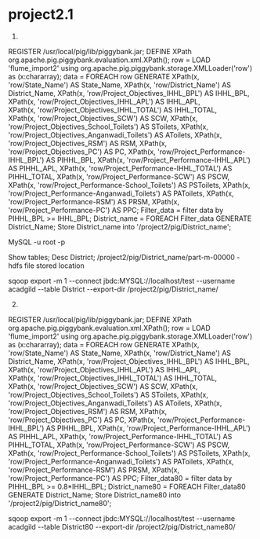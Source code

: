 # project2.1


 1.
REGISTER /usr/local/pig/lib/piggybank.jar;
DEFINE XPath org.apache.pig.piggybank.evaluation.xml.XPath();
row =  LOAD 'flume_import2' using org.apache.pig.piggybank.storage.XMLLoader('row') as (x:chararray);
data = FOREACH row GENERATE XPath(x, 'row/State_Name') AS State_Name, 
    XPath(x, 'row/District_Name') AS District_Name,
    XPath(x, 'row/Project_Objectives_IHHL_BPL') AS IHHL_BPL,  
    XPath(x, 'row/Project_Objectives_IHHL_APL') AS IHHL_APL,  
    XPath(x, 'row/Project_Objectives_IHHL_TOTAL') AS IHHL_TOTAL,  
    XPath(x, 'row/Project_Objectives_SCW') AS SCW,
    XPath(x, 'row/Project_Objectives_School_Toilets') AS SToilets,
    XPath(x, 'row/Project_Objectives_Anganwadi_Toilets') AS AToilets,
    XPath(x, 'row/Project_Objectives_RSM') AS RSM,
    XPath(x, 'row/Project_Objectives_PC') AS PC,
    XPath(x, 'row/Project_Performance-IHHL_BPL') AS PIHHL_BPL,
    XPath(x, 'row/Project_Performance-IHHL_APL') AS PIHHL_APL,
    XPath(x, 'row/Project_Performance-IHHL_TOTAL') AS PIHHL_TOTAL,
    XPath(x, 'row/Project_Performance-SCW') AS PSCW,
    XPath(x, 'row/Project_Performance-School_Toilets') AS PSToilets,
    XPath(x, 'row/Project_Performance-Anganwadi_Toilets') AS PAToilets,
    XPath(x, 'row/Project_Performance-RSM') AS PRSM,
    XPath(x, 'row/Project_Performance-PC') AS PPC;
Filter_data = filter data by PIHHL_BPL >= IHHL_BPL;
District_name = FOREACH Filter_data GENERATE District_Name;
Store District_name into '/project2/pig/District_name';

MySQL -u root -p

Show tables;
Desc District;
/project2/pig/District_name/part-m-00000 - hdfs file stored location

sqoop export -m 1 --connect jbdc:MYSQL://localhost/test --username acadgild --table District --export-dir /project2/pig/District_name/

2.

REGISTER /usr/local/pig/lib/piggybank.jar;
DEFINE XPath org.apache.pig.piggybank.evaluation.xml.XPath();
row =  LOAD 'flume_import2' using org.apache.pig.piggybank.storage.XMLLoader('row') as (x:chararray);
data = FOREACH row GENERATE XPath(x, 'row/State_Name') AS State_Name, 
    XPath(x, 'row/District_Name') AS District_Name,
    XPath(x, 'row/Project_Objectives_IHHL_BPL') AS IHHL_BPL,  
    XPath(x, 'row/Project_Objectives_IHHL_APL') AS IHHL_APL,  
    XPath(x, 'row/Project_Objectives_IHHL_TOTAL') AS IHHL_TOTAL,  
    XPath(x, 'row/Project_Objectives_SCW') AS SCW,
    XPath(x, 'row/Project_Objectives_School_Toilets') AS SToilets,
    XPath(x, 'row/Project_Objectives_Anganwadi_Toilets') AS AToilets,
    XPath(x, 'row/Project_Objectives_RSM') AS RSM,
    XPath(x, 'row/Project_Objectives_PC') AS PC,
    XPath(x, 'row/Project_Performance-IHHL_BPL') AS PIHHL_BPL,
    XPath(x, 'row/Project_Performance-IHHL_APL') AS PIHHL_APL,
    XPath(x, 'row/Project_Performance-IHHL_TOTAL') AS PIHHL_TOTAL,
    XPath(x, 'row/Project_Performance-SCW') AS PSCW,
    XPath(x, 'row/Project_Performance-School_Toilets') AS PSToilets,
    XPath(x, 'row/Project_Performance-Anganwadi_Toilets') AS PAToilets,
    XPath(x, 'row/Project_Performance-RSM') AS PRSM,
    XPath(x, 'row/Project_Performance-PC') AS PPC;
Filter_data80 = filter data by PIHHL_BPL >= 0.8*IHHL_BPL;
District_name80 = FOREACH Filter_data80 GENERATE District_Name;
Store District_name80 into '/project2/pig/District_name80';

sqoop export -m 1 --connect jbdc:MYSQL://localhost/test --username acadgild --table District80 --export-dir /project2/pig/District_name80/
